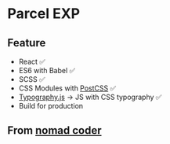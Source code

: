# Parcel EXP

## Feature

- React ✅
- ES6 with Babel ✅
- SCSS ✅
- CSS Modules with [PostCSS](https://postcss.org/) ✅
- [Typography.js](https://kyleamathews.github.io/typography.js/) -> JS with CSS typography ✅
- Build for production

## From [nomad coder](https://academy.nomadcoders.co/)
